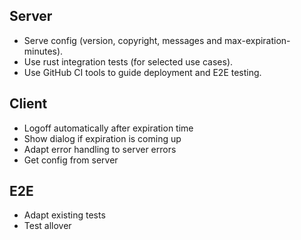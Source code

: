 ## Server
- Serve config (version, copyright, messages and max-expiration-minutes).
- Use rust integration tests (for selected use cases).
- Use GitHub CI tools to guide deployment and E2E testing.

## Client
- Logoff automatically after expiration time
- Show dialog if expiration is coming up
- Adapt error handling to server errors
- Get config from server

## E2E
- Adapt existing tests
- Test allover